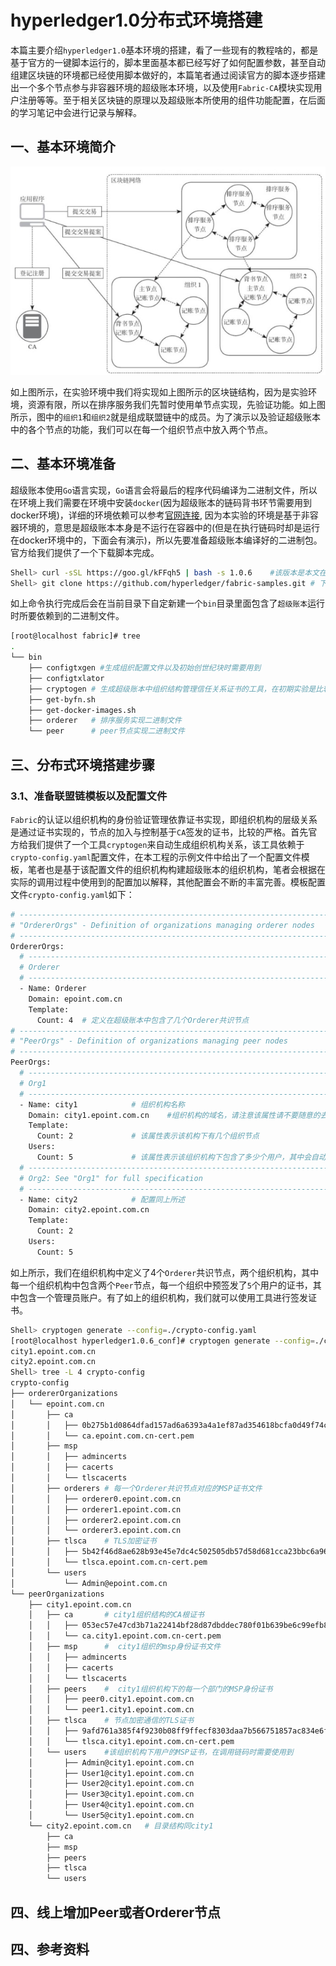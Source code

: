 # hyperledger1.0分布式环境搭建

本篇主要介绍`hyperledger1.0`基本环境的搭建，看了一些现有的教程啥的，都是基于官方的一键脚本运行的，脚本里面基本都已经写好了如何配置参数，甚至自动组建区块链的环境都已经使用脚本做好的，本篇笔者通过阅读官方的脚本逐步搭建出一个多个节点参与非容器环境的超级账本环境，以及使用`Fabric-CA`模块实现用户注册等等。至于相关区块链的原理以及超级账本所使用的组件功能配置，在后面的学习笔记中会进行记录与解释。

## 一、基本环境简介

![](img/区块链网络构架图.png)

如上图所示，在实验环境中我们将实现如上图所示的区块链结构，因为是实验环境，资源有限，所以在排序服务我们先暂时使用单节点实现，先验证功能。如上图所示，图中的`组织1`和`组织2`就是组成联盟链中的成员。为了演示以及验证超级账本中的各个节点的功能，我们可以在每一个组织节点中放入两个节点。

## 二、基本环境准备

超级账本使用`Go`语言实现，`Go`语言会将最后的程序代码编译为二进制文件，所以在环境上我们需要在环境中安装`docker`(因为超级账本的链码背书环节需要用到docker环境)，详细的环境依赖可以参考[官网连接](http://hyperledger-fabric.readthedocs.io/en/v1.0.6/prereqs.html#), 因为本实验的环境是基于非容器环境的，意思是超级账本本身是不运行在容器中的(但是在执行链码时却是运行在docker环境中的，下面会有演示)，所以先要准备超级账本编译好的二进制包。官方给我们提供了一个下载脚本完成。

```bash
Shell> curl -sSL https://goo.gl/kFFqh5 | bash -s 1.0.6    #该版本是本文在编写时可以使用的版本
Shell> git clone https://github.com/hyperledger/fabric-samples.git # 下载演示工程目录，我们要搭建的环境其实就是自己阅读一遍这里的代码然后自己模拟一下这个搭建过程
```

如上命令执行完成后会在当前目录下自定新建一个`bin`目录里面包含了`超级账本`运行时所要依赖到的二进制文件。
```bash
[root@localhost fabric]# tree 
.
└── bin
    ├── configtxgen #生成组织配置文件以及初始创世纪块时需要用到
    ├── configtxlator
    ├── cryptogen # 生成超级账本中组织结构管理信任关系证书的工具，在初期实验是比较使用到，后期上线面对联盟链场景中拓展则需要专业的CA组件
    ├── get-byfn.sh
    ├── get-docker-images.sh
    ├── orderer   # 排序服务实现二进制文件
    └── peer      # peer节点实现二进制文件
```

## 三、分布式环境搭建步骤


### 3.1、准备联盟链模板以及配置文件

`Fabric`的认证以组织机构的身份验证管理依靠证书实现，即组织机构的层级关系是通过证书实现的，节点的加入与控制基于`CA`签发的证书，比较的严格。首先官方给我们提供了一个工具`cryptogen`来自动生成组织机构关系，该工具依赖于`crypto-config.yaml`配置文件，在本工程的示例文件中给出了一个配置文件模板，笔者也是基于该配置文件的组织机构构建超级账本的组织机构，笔者会根据在实际的调用过程中使用到的配置加以解释，其他配置会不断的丰富完善。模板配置文件`crypto-config.yaml`如下：

```bash
# ---------------------------------------------------------------------------
# "OrdererOrgs" - Definition of organizations managing orderer nodes
# ---------------------------------------------------------------------------
OrdererOrgs:
  # ---------------------------------------------------------------------------
  # Orderer
  # ---------------------------------------------------------------------------
  - Name: Orderer
    Domain: epoint.com.cn
    Template:
      Count: 4  # 定义在超级账本中包含了几个Orderer共识节点
# ---------------------------------------------------------------------------
# "PeerOrgs" - Definition of organizations managing peer nodes
# ---------------------------------------------------------------------------
PeerOrgs:
  # ---------------------------------------------------------------------------
  # Org1
  # ---------------------------------------------------------------------------
  - Name: city1            # 组织机构名称
    Domain: city1.epoint.com.cn    #组织机构的域名，请注意该属性请不要随意的去配置，后面需要使用到
    Template:
      Count: 2             # 该属性表示该机构下有几个组织节点
    Users:
      Count: 5             # 该属性表示该组织机构下包含了多少个用户，其中会自动签发一个管理员用户供给配置管理使用
  # ---------------------------------------------------------------------------
  # Org2: See "Org1" for full specification
  # ---------------------------------------------------------------------------
  - Name: city2            # 配置同上所述
    Domain: city2.epoint.com.cn
    Template:
      Count: 2
    Users:
      Count: 5
```

如上所示，我们在组织机构中定义了4个`Orderer`共识节点，两个组织机构，其中每一个组织机构中包含两个`Peer`节点，每一个组织中预签发了`5`个用户的证书，其中包含一个管理员账户。有了如上的组织机构，我们就可以使用工具进行签发证书。

```bash
Shell> cryptogen generate --config=./crypto-config.yaml
[root@localhost hyperledger1.0.6_conf]# cryptogen generate --config=./crypto-config.yaml
city1.epoint.com.cn
city2.epoint.com.cn
Shell> tree -L 4 crypto-config
crypto-config
├── ordererOrganizations
│   └── epoint.com.cn
│       ├── ca   
│       │   ├── 0b275b1d0864dfad157ad6a6393a4a1ef87ad354618bcfa0d49f74c3add3e818_sk
│       │   └── ca.epoint.com.cn-cert.pem
│       ├── msp
│       │   ├── admincerts
│       │   ├── cacerts
│       │   └── tlscacerts
│       ├── orderers # 每一个Orderer共识节点对应的MSP证书文件
│       │   ├── orderer0.epoint.com.cn 
│       │   ├── orderer1.epoint.com.cn
│       │   ├── orderer2.epoint.com.cn
│       │   └── orderer3.epoint.com.cn
│       ├── tlsca    # TLS加密证书
│       │   ├── 5b42f46d8ae628b93e45e7dc4c502505db57d58d681cca23bbc6a9692f5f1441_sk
│       │   └── tlsca.epoint.com.cn-cert.pem
│       └── users
│           └── Admin@epoint.com.cn
└── peerOrganizations
    ├── city1.epoint.com.cn
    │   ├── ca       # city1组织结构的CA根证书
    │   │   ├── 053ec57e47cd3b71a22414bf28d87dbddec780f01b639be6c99efb8695308f45_sk
    │   │   └── ca.city1.epoint.com.cn-cert.pem
    │   ├── msp      #  city1组织的msp身份证书文件
    │   │   ├── admincerts
    │   │   ├── cacerts
    │   │   └── tlscacerts
    │   ├── peers    #  city1组织机构下的每一个部门的MSP身份证书
    │   │   ├── peer0.city1.epoint.com.cn
    │   │   └── peer1.city1.epoint.com.cn
    │   ├── tlsca    # 节点加密通信的TLS证书
    │   │   ├── 9afd761a385f4f9230b08ff9ffecf8303daa7b566751857ac834e6f16911d46c_sk
    │   │   └── tlsca.city1.epoint.com.cn-cert.pem
    │   └── users    #该组织机构下用户的MSP证书，在调用链码时需要使用到
    │       ├── Admin@city1.epoint.com.cn
    │       ├── User1@city1.epoint.com.cn
    │       ├── User2@city1.epoint.com.cn
    │       ├── User3@city1.epoint.com.cn
    │       ├── User4@city1.epoint.com.cn
    │       └── User5@city1.epoint.com.cn
    └── city2.epoint.com.cn   # 目录结构同city1
        ├── ca
        ├── msp
        ├── peers
        ├── tlsca
        └── users
```
















## 四、线上增加Peer或者Orderer节点



## 四、参考资料

